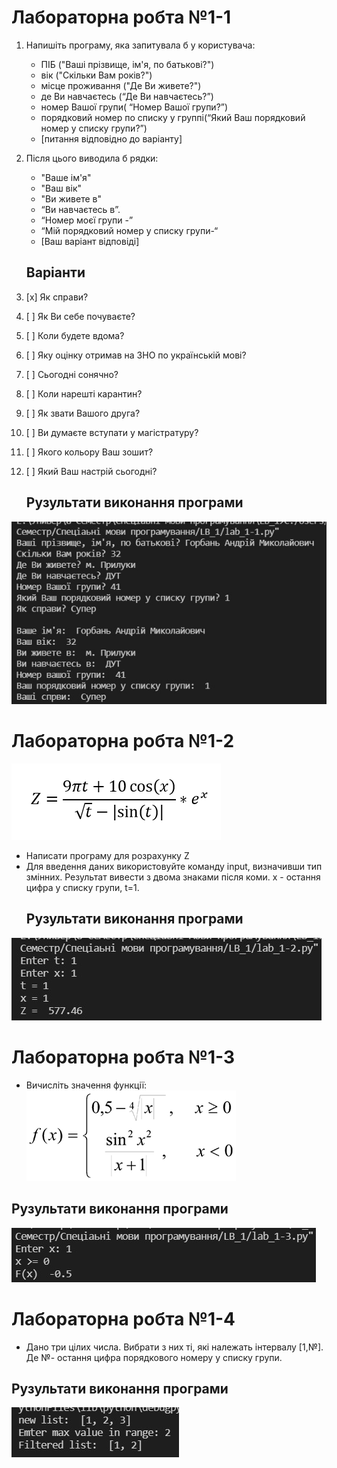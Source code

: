 # Лабораторна робта №1-1
1. Напишіть програму, яка запитувала б у користувача:
   - ПІБ ("Ваші прізвище, ім'я, по батькові?")
   - вік ("Скільки Вам років?")
   - місце проживання ("Де Ви живете?")
   - де Ви навчаєтесь (“Де Ви навчаєтесь?”)
   - номер Вашої групи( “Номер Вашої групи?”)
   - порядковий номер по списку у группі(“Який Ваш порядковий номер у списку групи?”)
   - [питання відповідно до варіанту]
2. Після цього виводила б рядки:
   - "Ваше ім'я"
   - "Ваш вік"
   - "Ви живете в"
   - “Ви навчаєтесь в”.
   - “Номер моєї групи -”
   - “Мій порядковий номер у списку групи-“
   - [Ваш варіант відповіді]
   
   ## Варіанти
0. [x] Як справи?
1. [ ] Як Ви себе почуваєте?
2. [ ] Коли будете вдома? 
3. [ ] Яку оцінку отримав на ЗНО по українській мові?
4. [ ] Сьогодні сонячно?
5. [ ] Коли нарешті карантин?
6. [ ] Як звати Вашого друга?
7. [ ] Ви думаєте вступати у магістратуру?
8. [ ] Якого кольору Ваш зошит? 
9. [ ] Який Ваш настрій сьогодні?

   ## Рузультати виконання програми
![1-1 result](https://github.com/whiteman1989/Python_lab_work_1/blob/master/images/work_res_1-1.jpg?raw=true)

# Лабораторна робта №1-2
![Z formula](https://github.com/whiteman1989/Python_lab_work_1/blob/master/images/1-2_formula.png?raw=true)
- Написати програму для розрахунку Z
- Для введення даних використовуйте команду input, визначивши тип змінних.
  Результат вивести з двома знаками після коми. х - остання цифра у списку групи, t=1. 
  ## Рузультати виконання програми
![1-2 result](https://github.com/whiteman1989/Python_lab_work_1/blob/master/images/Screenshot%202021-12-18%20121228.jpg?raw=true)

# Лабораторна робта №1-3
- Вичисліть значення функції:
![Z formula](https://github.com/whiteman1989/Python_lab_work_1/blob/master/images/1-3_formula.png?raw=true)

## Рузультати виконання програми
![1-1 result](https://github.com/whiteman1989/Python_lab_work_1/blob/master/images/work_res_1-3.jpg?raw=true)

# Лабораторна робта №1-4
- Дано три цілих числа. Вибрати з них ті, які належать інтервалу [1,№]. Де №- остання цифра порядкового номеру у списку групи.
## Рузультати виконання програми
![1-1 result](https://github.com/whiteman1989/Python_lab_work_1/blob/master/images/work_res_1-4.jpg?raw=true)